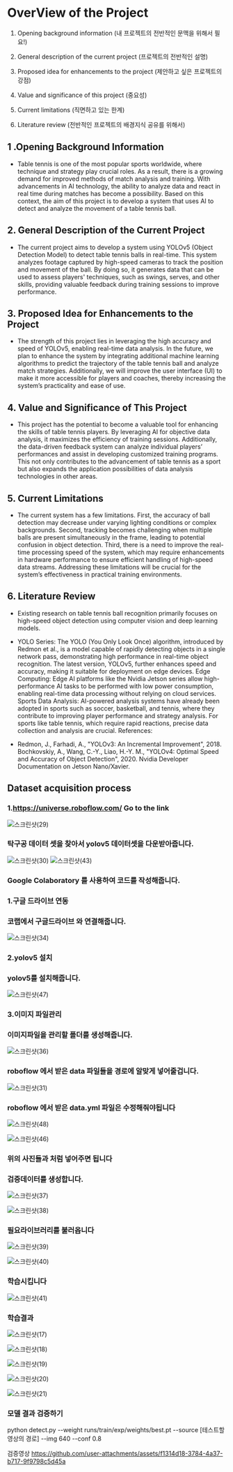 

# OverView of the Project


1. Opening background information (내 프로젝트의 전반적인 문맥을 위해서 필요!)

2. General description of the current project (프로젝트의 전반적인 설명)

3. Proposed idea for enhancements to the project (제안하고 싶은 프로젝트의 강점)

4. Value and significance of this project (중요성)

5. Current limitations (직면하고 있는 한계)

6. Literature review (전반적인 프로젝트의 배경지식 공유를 위해서)



## 1 .Opening Background Information 

* Table tennis is one of the most popular sports worldwide, where technique and strategy play crucial roles. 
As a result, there is a growing demand for improved methods of match analysis and training.
With advancements in AI technology, the ability to analyze data and react in real time during matches has become a possibility. 
Based on this context, the aim of this project is to develop a system that uses AI to detect and analyze the movement of a table tennis ball.  

## 2. General Description of the Current Project

- The current project aims to develop a system using YOLOv5 (Object Detection Model) to detect table tennis balls in real-time.
This system analyzes footage captured by high-speed cameras to track the position and movement of the ball.
By doing so, it generates data that can be used to assess players' techniques, such as swings, serves, and other skills, providing valuable feedback during training sessions to improve performance.


## 3. Proposed Idea for Enhancements to the Project

- The strength of this project lies in leveraging the high accuracy and speed of YOLOv5, enabling real-time data analysis.
In the future, we plan to enhance the system by integrating additional machine learning algorithms to predict the trajectory of the table tennis ball and analyze match strategies.
Additionally, we will improve the user interface (UI) to make it more accessible for players and coaches, thereby increasing the system’s practicality and ease of use.

## 4. Value and Significance of This Project 

- This project has the potential to become a valuable tool for enhancing the skills of table tennis players. By leveraging AI for objective data analysis, it maximizes the efficiency of training sessions.
Additionally, the data-driven feedback system can analyze individual players’ performances and assist in developing customized training programs. 
This not only contributes to the advancement of table tennis as a sport but also expands the application possibilities of data analysis technologies in other areas.

## 5. Current Limitations 

- The current system has a few limitations. First, the accuracy of ball detection may decrease under varying lighting conditions or complex backgrounds.
Second, tracking becomes challenging when multiple balls are present simultaneously in the frame, leading to potential confusion in object detection. 
Third, there is a need to improve the real-time processing speed of the system, which may require enhancements in hardware performance to ensure efficient handling of high-speed data streams. 
Addressing these limitations will be crucial for the system’s effectiveness in practical training environments.


## 6. Literature Review

- Existing research on table tennis ball recognition primarily focuses on high-speed object detection using computer vision and deep learning models.

- YOLO Series: The YOLO (You Only Look Once) algorithm, introduced by Redmon et al., is a model capable of rapidly detecting objects in a single network pass, demonstrating high performance in real-time object recognition. The latest version, YOLOv5, further enhances speed and accuracy, making it suitable for deployment on edge devices.
Edge Computing: Edge AI platforms like the Nvidia Jetson series allow high-performance AI tasks to be performed with low power consumption, enabling real-time data processing without relying on cloud services.
Sports Data Analysis: AI-powered analysis systems have already been adopted in sports such as soccer, basketball, and tennis, where they contribute to improving player performance and strategy analysis. For sports like table tennis, which require rapid reactions, precise data collection and analysis are crucial.
References:

- Redmon, J., Farhadi, A., "YOLOv3: An Incremental Improvement", 2018.
Bochkovskiy, A., Wang, C.-Y., Liao, H.-Y. M., "YOLOv4: Optimal Speed and Accuracy of Object Detection", 2020.
Nvidia Developer Documentation on Jetson Nano/Xavier.


## Dataset acquisition process

### 1.https://universe.roboflow.com/ Go to the link

![스크린샷(29)](https://github.com/user-attachments/assets/e06a3a05-17bc-4689-a5bc-f41921570d2e)

### 탁구공 데이터 셋을 찾아서 yolov5 데이터셋을 다운받아줍니다.

![스크린샷(30)](https://github.com/user-attachments/assets/bc8e158b-64bc-4a56-8800-ed48ed153046)
![스크린샷(43)](https://github.com/user-attachments/assets/974e4c21-c8e3-41e1-88e5-3d406367d365)

### Google Colaboratory 를 사용하여 코드를 작성해줍니다.

### 1.구글 드라이브 연동

### 코랩에서 구글드라이브 와 연결해줍니다.
![스크린샷(34)](https://github.com/user-attachments/assets/a7f4426b-68b5-49be-a673-c073272c07f2)

### 2.yolov5 설치
### yolov5를 설치해줍니다.
![스크린샷(47)](https://github.com/user-attachments/assets/e914556a-a768-4e79-bd89-1dfab27556cf)

### 3.이미지 파일관리

### 이미지파일을 관리할 폴더를 생성해줍니다.
![스크린샷(36)](https://github.com/user-attachments/assets/0bbb8d2e-55fb-44b8-899f-ed0b27ec426d)

### roboflow 에서 받은 data 파일들을 경로에 알맞게 넣어줄겁니다.
![스크린샷(31)](https://github.com/user-attachments/assets/d7fff744-6e16-49dd-aa1f-8d72a143f434)
### roboflow 에서 받은 data.yml 파일은 수정해줘야됩니다
![스크린샷(48)](https://github.com/user-attachments/assets/a975947b-36d4-4b35-bc3a-32a154655d77)

![스크린샷(46)](https://github.com/user-attachments/assets/1684c4dc-ea7b-41a1-8a93-f866c1369c4e)
### 위의 사진들과 처럼 넣어주면 됩니다


### 검증데이터를 생성합니다.

![스크린샷(37)](https://github.com/user-attachments/assets/4f7c1df9-6864-4c13-877c-a25fbb20adca)

![스크린샷(38)](https://github.com/user-attachments/assets/59eba4c0-a985-47c6-9647-e3c4c0a34cf1)

### 필요라이브러리를 불러옵니다

![스크린샷(39)](https://github.com/user-attachments/assets/7b43e8ce-0892-4ec8-8a8e-1a678d8ab9c9)

![스크린샷(40)](https://github.com/user-attachments/assets/06fcbfbe-5ff1-4211-a824-c8c8571ddfb3)

### 학습시킵니다

![스크린샷(41)](https://github.com/user-attachments/assets/806bdfbf-6bf8-429b-8869-2ac7a289e62e)

### 학습결과

![스크린샷(17)](https://github.com/user-attachments/assets/3f26ff60-6aae-4fe4-8c6c-fd8a33bd2f80)

![스크린샷(18)](https://github.com/user-attachments/assets/2b57f3cd-7c9a-415a-847a-7cc58ff941d3)

![스크린샷(19)](https://github.com/user-attachments/assets/2f58aa1c-e583-4363-95f7-a53c88abe2a8)

![스크린샷(20)](https://github.com/user-attachments/assets/f303af50-2c19-470d-a142-4628be8268e1)

![스크린샷(21)](https://github.com/user-attachments/assets/68f990c1-0f71-44bf-af2a-01e310d1a837)


### 모델 결과 검증하기
python detect.py --weight runs/train/exp/weights/best.pt --source [테스트할 영상의 경로] --img 640 --conf 0.8

검증영상
https://github.com/user-attachments/assets/f1314d18-3784-4a37-b717-9f9798c5d45a

